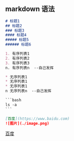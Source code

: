 ## markdown 语法

```markdown
# 标题1
## 标题2 
### 标题3
#### 标题4
##### 标题5
###### 标题6

1. 有序列表1
2. 有序列表2
3. 有序列表3
n. 有序列表n  --自己发挥

* 无序列表1
* 无序列表1
* 无序列表1
n 无序列表n  --自己发挥

​```bash
ls -a
​```

[百度](https://www.baidu.com)
![图片](./image.png)
```

[百度](https://www.baidu.com)

